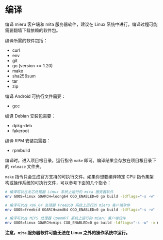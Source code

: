 # 编译

编译 mieru 客户端和 mita 服务器软件，建议在 Linux 系统中进行。编译过程可能需要翻墙下载依赖的软件包。

编译所需的软件包括：

- curl
- env
- git
- go (version >= 1.20)
- make
- sha256sum
- tar
- zip

编译 Android 可执行文件需要：

- gcc

编译 Debian 安装包需要：

- dpkg-deb
- fakeroot

编译 RPM 安装包需要：

- rpmbuild

编译时，进入项目根目录，运行指令 `make` 即可。编译结果会存放在项目根目录下的 `release` 文件夹。

`make` 指令只会生成官方支持的可执行文件。如果你想要编译特定 CPU 指令集架构或操作系统的可执行文件，可以参考下面的几个指令：

```sh
# 编译可以在龙芯处理器 Linux 系统上运行的 mita 服务器软件
env GOOS=linux GOARCH=loong64 CGO_ENABLED=0 go build -ldflags="-s -w" -o mita cmd/mita/mita.go

# 编译可以在 x86_64 处理器 FreeBSD 系统上运行的 mieru 客户端软件
env GOOS=freebsd GOARCH=amd64 CGO_ENABLED=0 go build -ldflags="-s -w" -o mieru cmd/mieru/mieru.go

# 编译可以在 MIPS 处理器 OpenWRT 系统上运行的 mieru 客户端软件
env GOOS=linux GOARCH=mips CGO_ENABLED=0 go build -ldflags="-s -w" -o mieru cmd/mieru/mieru.go
```

**注意，`mita` 服务器软件可能无法在 Linux 之外的操作系统中运行。**
